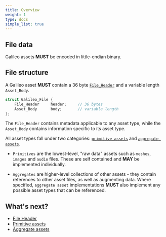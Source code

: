 ```yaml
---
title: Overview
weight: 1
type: docs
simple_list: true
---
```


## File data

Galileo assets **MUST** be encoded in little-endian binary.

## File structure

A Galileo asset **MUST** contain a 36 byte [`File_Header`](../002_header) and a variable length `Asset_Body`.

```c
struct Galileo_File {
    File_Header     header;     // 36 bytes
    Asset_Body      body;       // variable length
};
```

The `File_Header` contains metadata applicable to any asset type, while the `Asset_Body` contains information specific to its asset type.

All asset types fall under two categories: [`primitive assets`](../primitives/) and [`aggregate assets`](../aggregates). 

- `Primitives` are the lowest-level, "raw data" assets such as `meshes`, `images` and `audio` files. These are self contained and **MAY** be
implemented individually.

- `Aggregates` are higher-level collections of other assets - they contain references to other asset files, as well as augmenting data.
Where specified, `aggregate asset` implementations **MUST** also implement any possible asset types that can be referenced.


## What's next?

- [File Header](../002_header)
- [Primitive assets](../primitives/)
- [Aggregate assets](../aggregates/)
